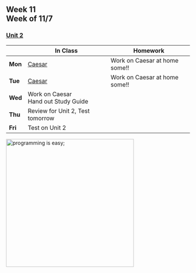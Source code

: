 ## Week 11 <br>Week of 11/7

### [Unit 2](/apcsp/curriculum/2)

  |       |In Class               |Homework   |
  |-------|---------              |---------  |
  |**Mon**|[Caesar](https://cs50.harvard.edu/ap/2023/curriculum/x/psets/2/caesar/) |Work on Caesar at home some!! |
  |**Tue**|[Caesar](https://cs50.harvard.edu/ap/2023/curriculum/x/psets/2/caesar/) |Work on Caesar at home some!! |
  |**Wed**|Work on Caesar<br>Hand out Study Guide | |
  |**Thu**|Review for Unit 2, Test tomorrow | |
  |**Fri**|Test on Unit 2 | |


<meta http-equiv="refresh" content="300"/>

<img src="https://i.pinimg.com/originals/de/f5/2f/def52fe41d695d8feebd2cdc194da929.png" alt="programming is easy;" height="350">
